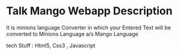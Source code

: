 # Talk Mango Webapp Description

It is minions language Converter in which your Entered Text will be converted to Minions Language a/s Mango Language

tech Stuff : Html5, Css3 , Javascript
